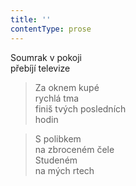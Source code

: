 ```yaml
---
title: ''
contentType: prose
---
```


  

Soumrak v pokoji  
přebíjí televize

> Za oknem kupé  
> rychlá tma  
> finiš tvých posledních  
> hodin

> S polibkem  
> na zbroceném čele  
> Studeném  
> na mých rtech
